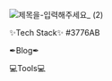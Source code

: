 ![제목을-입력해주세요_ (2)](https://github.com/user-attachments/assets/f83263dd-5f72-41bd-977f-d3270f00dcca)


✨Tech Stack✨
#3776AB

✒Blog✒



💻Tools💻
